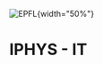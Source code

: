 ![EPFL](https://www.epfl.ch/about/overview/wp-content/uploads/2020/07/logo-epfl-1024x576.png){width="50%"}
# IPHYS - IT
